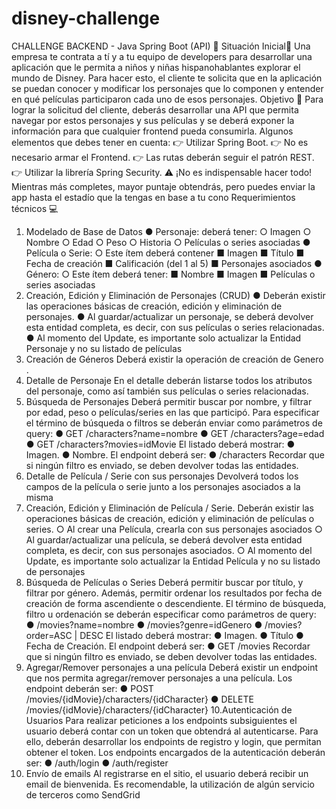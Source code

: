 # disney-challenge
CHALLENGE BACKEND - Java Spring Boot (API) 🚀
Situación Inicial📍
Una empresa te contrata a tí y a tu equipo de developers para desarrollar una aplicación
que le permita a niños y niñas hispanohablantes explorar el mundo de Disney. Para hacer
esto, el cliente te solicita que en la aplicación se puedan conocer y modificar los personajes
que lo componen y entender en qué películas participaron cada uno de esos personajes.
Objetivo 🎯
Para lograr la solicitud del cliente, deberás desarrollar una API que permita navegar por
estos personajes y sus películas y se deberá exponer la información para que cualquier
frontend pueda consumirla. Algunos elementos que debes tener en cuenta:
👉 Utilizar Spring Boot.
👉 No es necesario armar el Frontend.
👉 Las rutas deberán seguir el patrón REST.
👉 Utilizar la librería Spring Security.
⚠️ ¡No es indispensable hacer todo!
Mientras más completes, mayor puntaje obtendrás, pero puedes enviar la app hasta el
estadío que la tengas en base a tu cono
Requerimientos técnicos 💻
1. Modelado de Base de Datos
● Personaje: deberá tener:
○ Imagen
○ Nombre
○ Edad
○ Peso
○ Historia
○ Películas o series asociadas
● Película o Serie:
○ Este ítem deberá contener
■ Imagen
■ Título
■ Fecha de creación
■ Calificación (del 1 al 5)
■ Personajes asociados
● Género:
○ Este ítem deberá tener:
■ Nombre
■ Imagen
■ Películas o series asociadas
2. Creación, Edición y Eliminación de Personajes (CRUD)
● Deberán existir las operaciones básicas de creación, edición y eliminación de
personajes.
● Al guardar/actualizar un personaje, se deberá devolver esta entidad completa,
es decir, con sus películas o series relacionadas.
● Al momento del Update, es importante solo actualizar la Entidad Personaje y
no su listado de películas
3. Creación de Géneros
Deberá existir la operación de creación de Genero .
4. Detalle de Personaje
En el detalle deberán listarse todos los atributos del personaje, como así también sus
películas o series relacionadas.
5. Búsqueda de Personajes
Deberá permitir buscar por nombre, y filtrar por edad, peso o películas/series en las que
participó.
Para especificar el término de búsqueda o filtros se deberán enviar como parámetros de
query:
● GET /characters?name=nombre
● GET /characters?age=edad
● GET /characters?movies=idMovie
El listado deberá mostrar:
● Imagen.
● Nombre.
El endpoint deberá ser:
● /characters
Recordar que si ningún filtro es enviado, se deben devolver todas las entidades.
6. Detalle de Película / Serie con sus personajes
Devolverá todos los campos de la película o serie junto a los personajes asociados a la
misma
7. Creación, Edición y Eliminación de Película / Serie.
Deberán existir las operaciones básicas de creación, edición y eliminación de películas o
series.
○ Al crear una Película, crearla con sus personajes asociados
○ Al guardar/actualizar una película, se deberá devolver esta entidad
completa, es decir, con sus personajes asociados.
○ Al momento del Update, es importante solo actualizar la Entidad
Película y no su listado de personajes
8. Búsqueda de Películas o Series
Deberá permitir buscar por título, y filtrar por género. Además, permitir ordenar los
resultados por fecha de creación de forma ascendiente o descendiente.
El término de búsqueda, filtro u ordenación se deberán especificar como parámetros de
query:
● /movies?name=nombre
● /movies?genre=idGenero
● /movies?order=ASC | DESC
El listado deberá mostrar:
● Imagen.
● Título
● Fecha de Creación.
El endpoint deberá ser:
● GET /movies
Recordar que si ningún filtro es enviado, se deben devolver todas las entidades.
9. Agregar/Remover personajes a una película
Deberá existir un endpoint que nos permita agregar/remover personajes a una película.
Los endpoint deberán ser:
● POST /movies/{idMovie}/characters/{idCharacter}
● DELETE /movies/{idMovie}/characters/{idCharacter}
10.Autenticación de Usuarios
Para realizar peticiones a los endpoints subsiguientes el usuario deberá contar con un
token que obtendrá al autenticarse. Para ello, deberán desarrollar los endpoints de
registro y login, que permitan obtener el token.
Los endpoints encargados de la autenticación deberán ser:
● /auth/login
● /auth/register
11. Envío de emails
Al registrarse en el sitio, el usuario deberá recibir un email de bienvenida. Es
recomendable, la utilización de algún servicio de terceros como SendGrid
